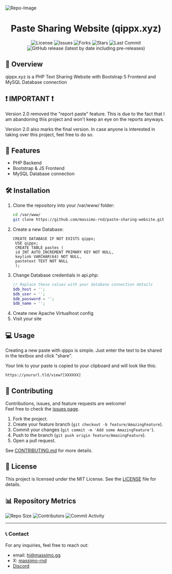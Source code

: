 ![Repo-Image](https://massimo.gg/github-images/qippx.webp)

<div align="center">

# Paste Sharing Website (qippx.xyz)

![License](https://img.shields.io/github/license/massimo-rnd/paste-sharing-website)
![Issues](https://img.shields.io/github/issues/massimo-rnd/paste-sharing-website)
![Forks](https://img.shields.io/github/forks/massimo-rnd/paste-sharing-website)
![Stars](https://img.shields.io/github/stars/massimo-rnd/paste-sharing-website)
![Last Commit](https://img.shields.io/github/last-commit/massimo-rnd/paste-sharing-website)
![GitHub release (latest by date including pre-releases)](https://img.shields.io/github/v/release/massimo-rnd/paste-sharing-website?include_prereleases)

</div>

## 🚀 Overview

qippx.xyz is a PHP Text Sharing Website with Bootstrap 5 Frontend and MySQL Database connection

## ❗ IMPORTANT ❗
Version 2.0 removed the "report paste" feature. This is due to the fact that I am abandoning this project and won't keep an eye on the reports anyways.

Version 2.0 also marks the final version. In case anyone is interested in taking over this project, feel free to do so.

## 🎯 Features

- PHP Backend
- Bootstrap & JS Frontend
- MySQL Database connection

## 🛠️ Installation

1. Clone the repository into your /var/www/ folder:
   ```bash
   cd /var/www/
   git clone https://github.com/massimo-rnd/paste-sharing-website.git
   ```
2. Create a new Database:
   ```mysql
   CREATE DATABASE IF NOT EXISTS qippx;
    USE qippx;
    CREATE TABLE pastes (
    id INT AUTO_INCREMENT PRIMARY KEY NOT NULL,
    keylink VARCHAR(64) NOT NULL,
    pastetext TEXT NOT NULL
    );
   ```
3. Change Database credentials in api.php:
    ```php
    // Replace these values with your database connection details
    $db_host = '';
    $db_user = '';
    $db_password = '';
    $db_name = '';
    ```
4. Create new Apache Virtualhost config
5. Visit your site

## 💻 Usage

Creating a new paste with qippx is simple. Just enter the text to be shared in the textbox and click "share".

Your link to your paste is copied to your clipboard and will look like this:
```bash
https://yoururl.tld/view?[XXXXXX]
```

## 🤝 Contributing

Contributions, issues, and feature requests are welcome!  
Feel free to check the [issues page](https://github.com/massimo-rnd/paste-sharing-website/issues).

1. Fork the project.
2. Create your feature branch (`git checkout -b feature/AmazingFeature`).
3. Commit your changes (`git commit -m 'Add some AmazingFeature'`).
4. Push to the branch (`git push origin feature/AmazingFeature`).
5. Open a pull request.

See [CONTRIBUTING.md](CONTRIBUTING.md) for more details.

## 📜 License

This project is licensed under the MIT License. See the [LICENSE](LICENSE) file for details.

## 📊 Repository Metrics

![Repo Size](https://img.shields.io/github/repo-size/massimo-rnd/paste-sharing-website)
![Contributors](https://img.shields.io/github/contributors/massimo-rnd/paste-sharing-website)
![Commit Activity](https://img.shields.io/github/commit-activity/m/massimo-rnd/paste-sharing-website)

---

### 📞 Contact

For any inquiries, feel free to reach out:
- email: [hi@massimo.gg](mailto:hi@massimo.gg)
- X: [massimo-rnd](https://x.com/massimo-rnd)
- [Discord](https://discord.gg/wmC5AA6c)
